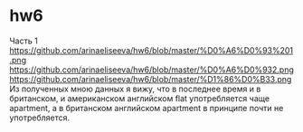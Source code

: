 # hw6
Часть 1
https://github.com/arinaeliseeva/hw6/blob/master/%D0%A6%D0%93%201.png
https://github.com/arinaeliseeva/hw6/blob/master/%D0%A6%D0%932.png
https://github.com/arinaeliseeva/hw6/blob/master/%D1%86%D0%B33.png
Из полученных мною данных я вижу, что в последнее время и в британском, и американском английском flat употребляется чаще apartment, а в британском английском apartment в принципе почти не употребляется.
